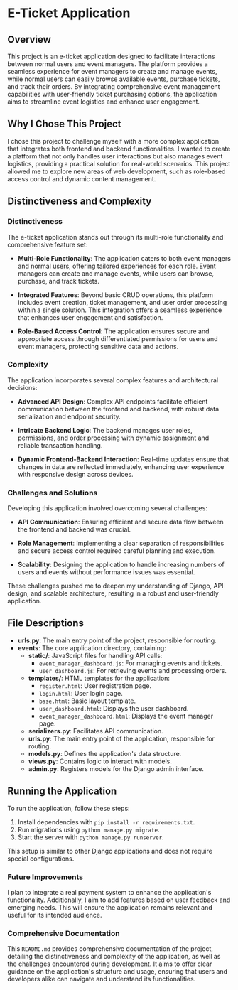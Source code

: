 # E-Ticket Application

## Overview

This project is an e-ticket application designed to facilitate interactions between normal users and event managers. The platform provides a seamless experience for event managers to create and manage events, while normal users can easily browse available events, purchase tickets, and track their orders. By integrating comprehensive event management capabilities with user-friendly ticket purchasing options, the application aims to streamline event logistics and enhance user engagement.

## Why I Chose This Project

I chose this project to challenge myself with a more complex application that integrates both frontend and backend functionalities. I wanted to create a platform that not only handles user interactions but also manages event logistics, providing a practical solution for real-world scenarios. This project allowed me to explore new areas of web development, such as role-based access control and dynamic content management.

## Distinctiveness and Complexity

### Distinctiveness

The e-ticket application stands out through its multi-role functionality and comprehensive feature set:

- **Multi-Role Functionality**: The application caters to both event managers and normal users, offering tailored experiences for each role. Event managers can create and manage events, while users can browse, purchase, and track tickets.

- **Integrated Features**: Beyond basic CRUD operations, this platform includes event creation, ticket management, and user order processing within a single solution. This integration offers a seamless experience that enhances user engagement and satisfaction.

- **Role-Based Access Control**: The application ensures secure and appropriate access through differentiated permissions for users and event managers, protecting sensitive data and actions.

### Complexity

The application incorporates several complex features and architectural decisions:

- **Advanced API Design**: Complex API endpoints facilitate efficient communication between the frontend and backend, with robust data serialization and endpoint security.

- **Intricate Backend Logic**: The backend manages user roles, permissions, and order processing with dynamic assignment and reliable transaction handling.

- **Dynamic Frontend-Backend Interaction**: Real-time updates ensure that changes in data are reflected immediately, enhancing user experience with responsive design across devices.

### Challenges and Solutions

Developing this application involved overcoming several challenges:

- **API Communication**: Ensuring efficient and secure data flow between the frontend and backend was crucial.
  
- **Role Management**: Implementing a clear separation of responsibilities and secure access control required careful planning and execution.
  
- **Scalability**: Designing the application to handle increasing numbers of users and events without performance issues was essential.

These challenges pushed me to deepen my understanding of Django, API design, and scalable architecture, resulting in a robust and user-friendly application.

## File Descriptions

- **urls.py**: The main entry point of the project, responsible for routing.
- **events**: The core application directory, containing:
  - **static/**: JavaScript files for handling API calls:
    - `event_manager_dashboard.js`: For managing events and tickets.
    - `user_dashboard.js`: For retrieving events and processing orders.
  - **templates/**: HTML templates for the application:
    - `register.html`: User registration page.
    - `login.html`: User login page.
    - `base.html`: Basic layout template.
    - `user_dashboard.html`: Displays the user dashboard.
    - `event_manager_dashboard.html`: Displays the event manager page.
  - **serializers.py**: Facilitates API communication.
  - **urls.py**: The main entry point of the application, responsible for routing.
  - **models.py**: Defines the application's data structure.
  - **views.py**: Contains logic to interact with models.
  - **admin.py**: Registers models for the Django admin interface.

## Running the Application

To run the application, follow these steps:

1. Install dependencies with `pip install -r requirements.txt`.
2. Run migrations using `python manage.py migrate`.
3. Start the server with `python manage.py runserver`.

This setup is similar to other Django applications and does not require special configurations.

### Future Improvements

I plan to integrate a real payment system to enhance the application's functionality. Additionally, I aim to add features based on user feedback and emerging needs. This will ensure the application remains relevant and useful for its intended audience.

### Comprehensive Documentation

This `README.md` provides comprehensive documentation of the project, detailing the distinctiveness and complexity of the application, as well as the challenges encountered during development. It aims to offer clear guidance on the application's structure and usage, ensuring that users and developers alike can navigate and understand its functionalities.